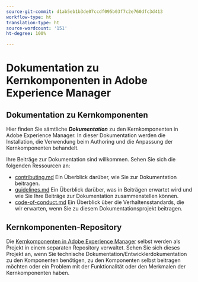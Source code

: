 ```yaml
---
source-git-commit: d1ab5eb1b3de07ccdf095b03f7c2e760dfc3d413
workflow-type: ht
translation-type: ht
source-wordcount: '151'
ht-degree: 100%

---
```

# Dokumentation zu Kernkomponenten in Adobe Experience Manager

## Dokumentation zu Kernkomponenten

Hier finden Sie sämtliche ***Dokumentation*** zu den Kernkomponenten in Adobe Experience Manager. In dieser Dokumentation werden die Installation, die Verwendung beim Authoring und die Anpassung der Kernkomponenten behandelt.

Ihre Beiträge zur Dokumentation sind willkommen. Sehen Sie sich die folgenden Ressourcen an:

* [contributing.md](contributing.md) Ein Überblick darüber, wie Sie zur Dokumentation beitragen.
* [guidelines.md](guidelines.md) Ein Überblick darüber, was in Beiträgen erwartet wird und wie Sie Ihre Beiträge zur Dokumentation zusammenstellen können.
* [code-of-conduct.md](code-of-conduct.md) Ein Überblick über die Verhaltensstandards, die wir erwarten, wenn Sie zu diesem Dokumentationsprojekt beitragen.

## Kernkomponenten-Repository

Die [Kernkomponenten in Adobe Experience Manager](https://github.com/adobe/aem-core-wcm-components) selbst werden als Projekt in einem separaten Repository verwaltet. Sehen Sie sich dieses Projekt an, wenn Sie technische Dokumentation/Entwicklerdokumentation zu den Komponenten benötigen, zu den Komponenten selbst beitragen möchten oder ein Problem mit der Funktionalität oder den Merkmalen der Kernkomponenten haben.

